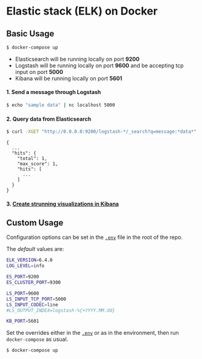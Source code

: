 # Elastic stack (ELK) on Docker

## Basic Usage
```bash
$ docker-compose up
```

* Elasticsearch will be running locally on port **9200**
* Logstash will be running locally on port **9600** and be accepting tcp input on port **5000**
* Kibana will be running locally on port **5601**

#### 1. Send a message through Logstash
```bash
$ echo "sample data" | nc localhost 5000
```

#### 2. Query data from Elasticsearch
```bash
$ curl -XGET "http://0.0.0.0:9200/logstash-*/_search?q=message:*data*"
```

```
{
  ...
  "hits": {
    "total": 1,
    "max_score": 1,
    "hits": [
      ...
    ]
  }
}
```

#### 3. [Create strunning visualizations in Kibana](https://www.elastic.co/products/kibana)

## Custom Usage

Configuration options can be set in the [`.env`](.env) file in the root of the repo.

The *default* values are:
```bash
ELK_VERSION=6.4.0
LOG_LEVEL=info

ES_PORT=9200
ES_CLUSTER_PORT=9300

LS_PORT=9600
LS_INPUT_TCP_PORT=5000
LS_INPUT_CODEC=line
#LS_OUTPUT_INDEX=logstash-%{+YYYY.MM.dd}

KB_PORT=5601
```

Set the overrides either in the [`.env`](.env) or as in the environment, then run `docker-compose` as usual.

```bash
$ docker-compose up
```
